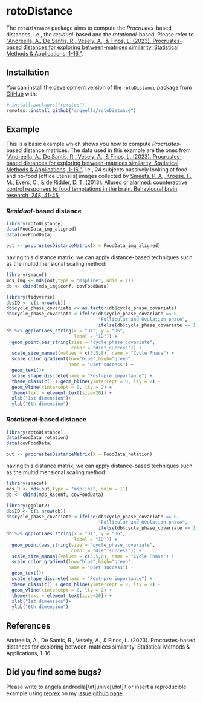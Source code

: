 
# rotoDistance

<!-- badges: start -->
<!-- badges: end -->

The `rotoDistance` package aims to compute the *Procrustes*-based distances, i.e., the *residual*-based and the *rotational*-based. Please refer to ["Andreella, A., De Santis, R., Vesely, A., & Finos, L. (2023). Procrustes-based distances for exploring between-matrices similarity. Statistical Methods & Applications, 1-16."](https://link.springer.com/article/10.1007/s10260-023-00689-y).

## Installation

You can install the development version of the `rotoDistance` package from [GitHub](https://github.com/) with:

``` r
# install.packages("remotes")
remotes::install_github("angeella/rotoDistance")
```

## Example

This is a basic example which shows you how to compute *Procrustes*-based distance matrices. The data used in this example are the ones from ["Andreella, A., De Santis, R., Vesely, A., & Finos, L. (2023). Procrustes-based distances for exploring between-matrices similarity. Statistical Methods & Applications, 1-16."](https://arxiv.org/abs/2301.06164), i.e., $24$ subjects passively looking at food and no-food (office utensils) images collected by [Smeets, P. A., Kroese, F. M., Evers, C., & de Ridder, D. T. (2013). Allured or alarmed: counteractive control responses to food temptations in the brain. Behavioural brain research, 248, 41-45.](https://www.sciencedirect.com/science/article/pii/S0166432813001824)

### *Residual*-based distance

``` r
library(rotoDistance)
data(FoodData_img_aligned)
data(covFoodData)
```

``` r
out <- procrustesDistanceMatrix(X = FoodData_img_aligned)
```

having this distance matrix, we can apply distance-based techniques such as the multidimensional scaling method:

``` r
library(smacof)
mds_img <- mds(out,type = "mspline", ndim = 11)
db <- cbind(mds_img$conf, covFoodData)
```

``` r
library(tidyverse)
db$ID <- c(1:nrow(db))
db$cycle_phase_covariate <- as.factor(db$cycle_phase_covariate)
db$cycle_phase_covariate <-ifelse(db$cycle_phase_covariate == 0,
                                  "Follicular and Ovulation phase",
                                  ifelse(db$cycle_phase_covariate == 1, "Luteal phase", "Menstrual phase"))
db %>% ggplot(aes_string(x = "D1", y = "D6",
                         label = "ID")) +
  geom_point(aes_string(size = "cycle_phase_covariate",
                        color = "diet_success")) +
  scale_size_manual(values = c(3,5,8), name = "Cycle Phase") +
  scale_color_gradient(low="blue",high="green",
                       name = "Diet success") +
  geom_text()+
  scale_shape_discrete(name = "Post-pre importance") +
  theme_classic() + geom_hline(yintercept = 0, lty = 2) +
  geom_vline(xintercept = 0, lty = 2) +
  theme(text = element_text(size=20)) +
  xlab("1st dimension")+
  ylab("6th dimension")
```


### *Rotational*-based distance

``` r
library(rotoDistance)
data(FoodData_rotation)
data(covFoodData)
```

``` r
out <- procrustesDistanceMatrix(X = FoodData_rotation)
```

having this distance matrix, we can apply distance-based techniques such as the multidimensional scaling method:

``` r
library(smacof)
mds_R <- mds(out,type = "mspline", ndim = 11)
db <- cbind(mds_R$conf, covFoodData)
```

``` r
library(ggplot2)
db$ID <- c(1:nrow(db))
db$cycle_phase_covariate <-ifelse(db$cycle_phase_covariate == 0,
                                  "Follicular and Ovulation phase",
                                  ifelse(db$cycle_phase_covariate == 1, "Luteal phase", "Menstrual phase"))
db %>% ggplot(aes_string(x = "D1", y = "D6",
                         label = "ID")) +
  geom_point(aes_string(size = "cycle_phase_covariate",
                        color = "diet_success")) +
  scale_size_manual(values = c(3,5,8), name = "Cycle Phase") +
  scale_color_gradient(low="blue",high="green",
                       name = "Diet success") +
  geom_text()+
  scale_shape_discrete(name = "Post-pre importance") +
  theme_classic() + geom_hline(yintercept = 0, lty = 2) +
  geom_vline(xintercept = 0, lty = 2) +
  theme(text = element_text(size=20)) +
  xlab("1st dimension")+
  ylab("6th dimension")
```

## References

Andreella, A., De Santis, R., Vesely, A., & Finos, L. (2023). Procrustes-based distances for exploring between-matrices similarity. Statistical Methods & Applications, 1-16.

## Did you find some bugs?

Please write to angela.andreella[\at]unive[\dot]it or insert a reproducible example using [reprex](https://github.com/tidyverse/reprex) on my [issue github page](https://github.com/angeella/rotoDistance/issues).
